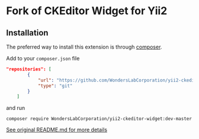 Fork of CKEditor Widget for Yii2
================================


Installation
------------
The preferred way to install this extension is through [composer](http://getcomposer.org/download/).

Add to your `composer.json` file

```json
"repositories": [
        {
            "url": "https://github.com/WondersLabCorporation/yii2-ckeditor-widget.git",
            "type": "git"
        }
    ]
```
and run

```
composer require WondersLabCorporation/yii2-ckeditor-widget:dev-master
```


[See original README.md for more details](https://github.com/2amigos/yii2-ckeditor-widget/blob/master/README.md)
